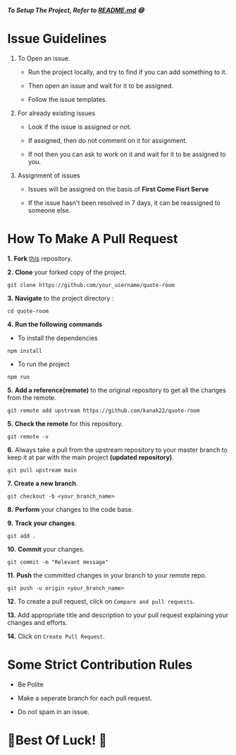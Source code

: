 ***To Setup The Project, Refer to [README.md](./README.md) 😄***

# Issue Guidelines

1. To Open an issue.

    - Run the project locally, and try to find if you can add something to it.

    - Then open an issue and wait for it to be assigned.

    - Follow the issue templates.

2. For already existing issues

    - Look if the issue is assigned or not.

    - If assigned, then do not comment on it for assignment.

    - If not then you can ask to work on it and wait for it to be assigned to you.

3. Assignment of issues

    - Issues will be assigned on the basis of **First Come Fisrt Serve**

    - If the issue hasn't been resolved in 7 days, it can be reassigned to someone else.

# How To Make A Pull Request


**1.** **Fork** [this](https://github.com/kanak22/quote-room) repository.

**2.** **Clone** your forked copy of the project.

```
git clone https://github.com/your_username/quote-room
```

**3.** **Navigate** to the project directory :

```
cd quote-room
```

**4.** **Run the following commands**

- To install the dependencies
```
npm install
```

- To run the project

```
npm run
```

**5.** **Add a reference(remote)** to the original repository to get all the changes from the remote.

```
git remote add upstream https://github.com/kanak22/quote-room
```

**5.** **Check the remote** for this repository.

```
git remote -v
```

**6.**  Always take a pull from the upstream repository to your master branch to keep it at par with the main project **(updated repository)**.

```
git pull upstream main
```

**7.** **Create a new branch**.

```
git checkout -b <your_branch_name>
```

**8.** **Perform** your changes to the code base.

**9.** **Track your changes**.

```
git add . 
```

**10.** **Commit** your changes.

```
git commit -m "Relevant message"
```

**11.** **Push** the committed changes in your branch to your remote repo.

```
git push -u origin <your_branch_name>
```

**12.** To create a pull request, click on `Compare and pull requests`.

**13.** Add appropriate title and description to your pull request explaining your changes and efforts.

**14.** Click on `Create Pull Request`.

# Some Strict Contribution Rules

- Be Polite

- Make a seperate branch for each pull request.

-  Do not spam in an issue.

# 🎉Best Of Luck! 🎉